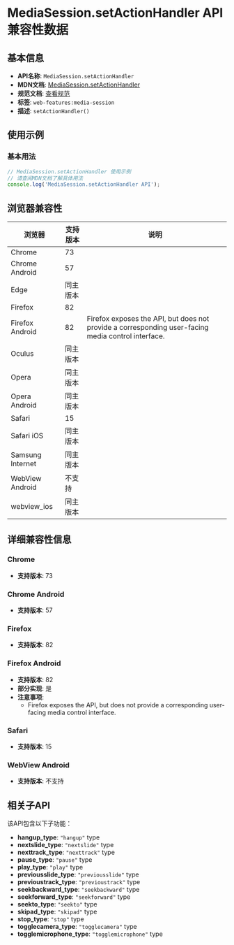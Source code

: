 # MediaSession.setActionHandler API 兼容性数据

## 基本信息

- **API名称**: `MediaSession.setActionHandler`
- **MDN文档**: [MediaSession.setActionHandler](https://developer.mozilla.org/docs/Web/API/MediaSession/setActionHandler)
- **规范文档**: [查看规范](https://w3c.github.io/mediasession/#dom-mediasession-setactionhandler)
- **标签**: `web-features:media-session`
- **描述**: `setActionHandler()`

## 使用示例

### 基本用法

```javascript
// MediaSession.setActionHandler 使用示例
// 请查阅MDN文档了解具体用法
console.log('MediaSession.setActionHandler API');
```

## 浏览器兼容性

| 浏览器 | 支持版本 | 说明 |
|--------|----------|------|
| Chrome | 73 |  |
| Chrome Android | 57 |  |
| Edge | 同主版本 |  |
| Firefox | 82 |  |
| Firefox Android | 82 | Firefox exposes the API, but does not provide a corresponding user-facing media control interface. |
| Oculus | 同主版本 |  |
| Opera | 同主版本 |  |
| Opera Android | 同主版本 |  |
| Safari | 15 |  |
| Safari iOS | 同主版本 |  |
| Samsung Internet | 同主版本 |  |
| WebView Android | 不支持 |  |
| webview_ios | 同主版本 |  |

## 详细兼容性信息

### Chrome

- **支持版本**: 73

### Chrome Android

- **支持版本**: 57

### Firefox

- **支持版本**: 82

### Firefox Android

- **支持版本**: 82
- **部分实现**: 是
- **注意事项**:
  - Firefox exposes the API, but does not provide a corresponding user-facing media control interface.

### Safari

- **支持版本**: 15

### WebView Android

- **支持版本**: 不支持

## 相关子API

该API包含以下子功能：

- **hangup_type**: `"hangup"` type
- **nextslide_type**: `"nextslide"` type
- **nexttrack_type**: `"nexttrack"` type
- **pause_type**: `"pause"` type
- **play_type**: `"play"` type
- **previousslide_type**: `"previousslide"` type
- **previoustrack_type**: `"previoustrack"` type
- **seekbackward_type**: `"seekbackward"` type
- **seekforward_type**: `"seekforward"` type
- **seekto_type**: `"seekto"` type
- **skipad_type**: `"skipad"` type
- **stop_type**: `"stop"` type
- **togglecamera_type**: `"togglecamera"` type
- **togglemicrophone_type**: `"togglemicrophone"` type

